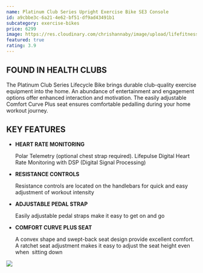 ```yaml
---
name: Platinum Club Series Upright Exercise Bike SE3 Console
id: a9cbbe3c-6a21-4e62-bf51-df9ad43491b1
subcategory: exercise-bikes
price: 6299
image: https://res.cloudinary.com/chrishannaby/image/upload/lifefitness/pcs-uprightbike-arcticsilver-discoverse3hd-standardview-newcrank_swx5wf.jpg
featured: true
rating: 3.9
---
```


## FOUND IN HEALTH CLUBS

The Platinum Club Series Lifecycle Bike brings durable club-quality exercise equipment into the home. An abundance of entertainment and engagement options offer enhanced interaction and motivation. The easily adjustable Comfort Curve Plus seat ensures comfortable pedalling during your home workout journey.

## KEY FEATURES

- **HEART RATE MONITORING**

  Polar Telemetry (optional chest strap required). Lifepulse Digital Heart Rate Monitoring with DSP (Digital Signal Processing)

- **RESISTANCE CONTROLS**

  Resistance controls are located on the handlebars for quick and easy adjustment of workout intensity

- **ADJUSTABLE PEDAL STRAP**

  Easily adjustable pedal straps make it easy to get on and go

- **COMFORT CURVE PLUS SEAT**

  A convex shape and swept-back seat design provide excellent comfort. A ratchet seat adjustment makes it easy to adjust the seat height even when  sitting down

![](https://res.cloudinary.com/chrishannaby/image/upload/v1617731208/lifefitness/room-pcs-upright-recumbent-L_mnanxq.jpg)
